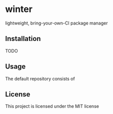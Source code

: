 # winter
lightweight, bring-your-own-CI package manager

## Installation

TODO

## Usage

The default repository consists of 

## License
This project is licensed under the MIT license